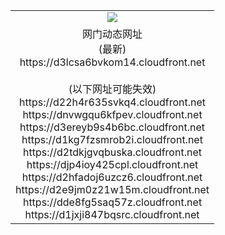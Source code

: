 ﻿<table>
  <tr></tr>
  <tr><td colspan=2 align=center><img src="https://d3lcsa6bvkom14.cloudfront.net/Up/oGate.jpg" /></td></tr>
  <tr><td colspan=2 align=center>网门动态网址<br/>(最新)
<br>https://d3lcsa6bvkom14.cloudfront.net
<br/><br/>(以下网址可能失效)
<br>https://d22h4r635svkq4.cloudfront.net
<br>https://dnvwgqu6kfpev.cloudfront.net
<br>https://d3ereyb9s4b6bc.cloudfront.net
<br>https://d1kg7fzsmrob2i.cloudfront.net
<br>https://d2tdkjgvqbuska.cloudfront.net
<br>https://djp4ioy425cpl.cloudfront.net
<br>https://d2hfadoj6uzcz6.cloudfront.net
<br>https://d2e9jm0z21w15m.cloudfront.net
<br>https://dde8fg5saq57z.cloudfront.net
<br>https://d1jxji847bqsrc.cloudfront.net
    </td>
  </tr>
</table>
